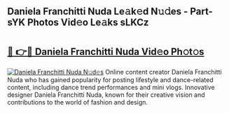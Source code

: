 ## Daniela Franchitti Nuda Le𝚊k𝚎d N𝚞𝚍es - Part-sYK Photos Vid𝚎o Le𝚊ks sLKCz

# <h2><a href="http://fbeqm00.evod.top/?m=Daniela+Franchitti+Nuda">🔗 👉🔴 Daniela Franchitti Nuda Vid𝚎o Ph𝚘t𝚘s</a></h2>

[![Daniela Franchitti Nuda N𝚞d𝚎s](https://i.imgur.com/8V9OHl7.gif)](http://fbeqm00.evod.top/?m=Daniela+Franchitti+Nuda)
Online content creator Daniela Franchitti Nuda who has gained popularity for posting lifestyle and dance-related content, including dance trend performances and mini vlogs. Innovative designer Daniela Franchitti Nuda, known for their creative vision and contributions to the world of fashion and design. 
